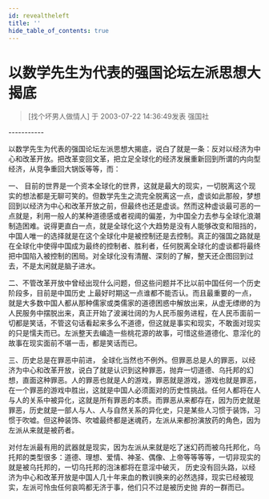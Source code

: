 ```yaml
---
id: revealtheleft
title: ''
hide_table_of_contents: true
---
```


# 以数学先生为代表的强国论坛左派思想大揭底

> [找个坏男人做情人] 于 2003-07-22 14:36:49发表 强国社

-----------<br/>

以数学先生为代表的强国论坛左派思想大揭底，说白了就是一条：反对以经济为中心和改革开放。把改革变回文革，把立足全球化的经济发展重新回到所谓的内向型经济，从竞争重回大锅饭等等，而： 

一、 目前的世界是一个资本全球化的世界，这就是最大的现实，一切脱离这个现实的想法都是无聊可笑的。但数学先生之流完全脱离这一点，虚谈如此那般，梦想回到以经济为中心和改革开放之前，但最终也还是虚谈。然而这种虚谈最可恶的一点就是，利用一般人的某种道德感或者视阈的偏差，为中国全力去参与全球化浪潮制造困难。说得更直白一点，就是全球化这个大趋势是没有人能够改变和阻挡的，中国人唯一的选择就是在这个全球化中是被控制还是去控制。真正的强国之路就是在全球化中使得中国成为最终的控制者、胜利者，任何脱离全球化的虚谈都将最终把中国陷入被控制的困局。对全球化没有清醒、深刻的了解，整天还企图回到过去，不是太闲就是脑子进水。

二、不管改革开放中曾经出现什么问题，但这些问题并不比以前中国任何一个历史阶段多，目前是中国历史 上最好时期这一点谁都不能否认。而且最重要的一点，就是大多数中国人都从那种儒家或类儒家的道德困惑中解放出来，从虚无缥缈的为人民服务中摆脱出来，真正开始了波澜壮阔的为人民币服务进程，在人民币面前一切都是笑话，不管这句话看起来多么不道德，但这就是事实和现实，不敢面对现实的只是懦夫而已。左派整天去编造一些桃花源的故事，可惜这些道德化、意淫化的故事在现实面前不堪一击，都是笑话而已。

三、历史总是在罪恶中前进， 全球化当然也不例外。但罪恶总是人的罪恶，以经济为中心和改革开放，说白了就是认识到这种罪恶，抛弃一切道德、乌托邦的幻想，直面这种罪恶。人的罪恶也就是人的游戏，罪恶就是游戏，游戏也就是罪恶，在一个罪恶的游戏中胜出，这就是中国人必须面对的历史性挑战。任何人都将在人与人的关系中被异化，这就是所有罪恶的本质。而罪恶从来都存在，因为历史就是罪恶，历史就是一部人与人、人与自然关系的异化史，只是某些人习惯于装饰，习惯于吹嘘。但这种装饰、吹嘘最终都是迷魂药，左派从来都扮演放药的角色，因为左派从来就是被药者。

对付左派最有用的武器就是现实，因为左派从来就是吃了迷幻药而被乌托邦化，乌托邦的类型很多：道德、理想、爱情、神圣、偶像、上帝等等等等，一切非现实的就是被乌托邦的，一切乌托邦的泡沫都将在意淫中破灭， 历史没有回头路，以经济为中心和改革开放是中国人几十年来血的教训换来的必然选择，现实已经被现实，左派可怜虫任何哀鸣都无济于事，他们只不过是被历史抛 弃的一群而已。